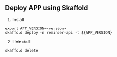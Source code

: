 ## Deploy APP using Skaffold

1. Install
```shell
export APP_VERSION=<version>
skaffold deploy -n reminder-api -t ${APP_VERSION}
```
2. Uninstall
```shell
skaffold delete
```
